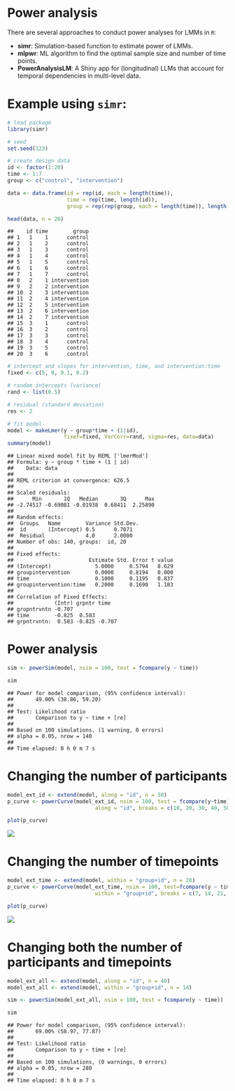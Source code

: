 Power analysis
================

There are several approaches to conduct power analyses for LMMs in
`R`:  
- **simr**: Simulation-based function to estimate power of LMMs.  
- **mlpwr**: ML algorithm to find the optimal sample size and number of
time points.  
- **PowerAnalysisLM**: A Shiny app for (longitudinal) LLMs that account
for temporal dependencies in multi-level data.

# Example using `simr`:

``` r
# load package
library(simr)

# seed
set.seed(123)

# create design data
id <- factor(1:20)
time <- 1:7
group <- c("control", "intervention")

data <- data.frame(id = rep(id, each = length(time)),
                   time = rep(time, length(id)),
                   group = rep(rep(group, each = length(time)), length(id)/2))

head(data, n = 20)
```

    ##    id time        group
    ## 1   1    1      control
    ## 2   1    2      control
    ## 3   1    3      control
    ## 4   1    4      control
    ## 5   1    5      control
    ## 6   1    6      control
    ## 7   1    7      control
    ## 8   2    1 intervention
    ## 9   2    2 intervention
    ## 10  2    3 intervention
    ## 11  2    4 intervention
    ## 12  2    5 intervention
    ## 13  2    6 intervention
    ## 14  2    7 intervention
    ## 15  3    1      control
    ## 16  3    2      control
    ## 17  3    3      control
    ## 18  3    4      control
    ## 19  3    5      control
    ## 20  3    6      control

``` r
# intercept and slopes for intervention, time, and intervention:time
fixed <- c(5, 0, 0.1, 0.2)

# random intercepts (variance)
rand <- list(0.5)

# residual (standard deviation)
res <- 2
```

``` r
# fit model
model <- makeLmer(y ~ group*time + (1|id),
                  fixef=fixed, VarCorr=rand, sigma=res, data=data)
summary(model)
```

    ## Linear mixed model fit by REML ['lmerMod']
    ## Formula: y ~ group * time + (1 | id)
    ##    Data: data
    ## 
    ## REML criterion at convergence: 626.5
    ## 
    ## Scaled residuals: 
    ##      Min       1Q   Median       3Q      Max 
    ## -2.74517 -0.69081 -0.01938  0.68411  2.25890 
    ## 
    ## Random effects:
    ##  Groups   Name        Variance Std.Dev.
    ##  id       (Intercept) 0.5      0.7071  
    ##  Residual             4.0      2.0000  
    ## Number of obs: 140, groups:  id, 20
    ## 
    ## Fixed effects:
    ##                        Estimate Std. Error t value
    ## (Intercept)              5.0000     0.5794   8.629
    ## groupintervention        0.0000     0.8194   0.000
    ## time                     0.1000     0.1195   0.837
    ## groupintervention:time   0.2000     0.1690   1.183
    ## 
    ## Correlation of Fixed Effects:
    ##             (Intr) grpntr time  
    ## gropntrvntn -0.707              
    ## time        -0.825  0.583       
    ## grpntrvntn:  0.583 -0.825 -0.707

# Power analysis

``` r
sim <- powerSim(model, nsim = 100, test = fcompare(y ~ time))
```

``` r
sim
```

    ## Power for model comparison, (95% confidence interval):
    ##       49.00% (38.86, 59.20)
    ## 
    ## Test: Likelihood ratio
    ##       Comparison to y ~ time + [re]
    ## 
    ## Based on 100 simulations, (1 warning, 0 errors)
    ## alpha = 0.05, nrow = 140
    ## 
    ## Time elapsed: 0 h 0 m 7 s

# Changing the number of participants

``` r
model_ext_id <- extend(model, along = "id", n = 50)
p_curve <- powerCurve(model_ext_id, nsim = 100, test = fcompare(y~time), 
                            along = "id", breaks = c(10, 20, 30, 40, 50))
```

``` r
plot(p_curve)
```

![](5_files/figure-gfm/unnamed-chunk-8-1.png)<!-- -->

# Changing the number of timepoints

``` r
model_ext_time <- extend(model, within = "group+id", n = 28)
p_curve <- powerCurve(model_ext_time, nsim = 100, test=fcompare(y ~ time), 
                            within = "group+id", breaks = c(7, 14, 21, 28))
```

``` r
plot(p_curve)
```

![](5_files/figure-gfm/unnamed-chunk-10-1.png)<!-- -->

# Changing both the number of participants and timepoints

``` r
model_ext_all <- extend(model, along = "id", n = 40)
model_ext_all <- extend(model, within = "group+id", n = 14)

sim <- powerSim(model_ext_all, nsim = 100, test = fcompare(y ~ time))
```

``` r
sim
```

    ## Power for model comparison, (95% confidence interval):
    ##       69.00% (58.97, 77.87)
    ## 
    ## Test: Likelihood ratio
    ##       Comparison to y ~ time + [re]
    ## 
    ## Based on 100 simulations, (0 warnings, 0 errors)
    ## alpha = 0.05, nrow = 280
    ## 
    ## Time elapsed: 0 h 0 m 7 s
